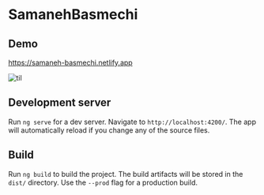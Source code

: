 # SamanehBasmechi


## Demo
https://samaneh-basmechi.netlify.app

![til](./src/assets/images/demo.png)

## Development server

Run `ng serve` for a dev server. Navigate to `http://localhost:4200/`. The app will automatically reload if you change any of the source files.

## Build

Run `ng build` to build the project. The build artifacts will be stored in the `dist/` directory. Use the `--prod` flag for a production build.
